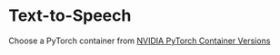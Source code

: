 # Text-to-Speech

Choose a PyTorch container from [NVIDIA PyTorch Container Versions](https://docs.nvidia.com/deeplearning/frameworks/pytorch-release-notes/rel-22-11.html#rel-22-11
)
